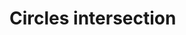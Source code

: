 <script setup>
import Block from '../components/Block.vue'

</script>

# Circles intersection

<Block name="demosCirclesIntersection" />
